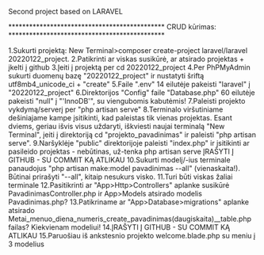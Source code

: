 Second project based on LARAVEL

********************************************* CRUD kūrimas: *********************************************

1.Sukurti projektą: New Terminal>composer create-project laravel/laravel 20220122_project.
2.Patikrinti ar viskas susikūrė, ar atsirado projektas + įkelti į github
3.Įeiti į projektą per cd 20220122_project
4.Per PhPMyAdmin sukurti duomenų bazę "20220122_project" ir nustatyti šriftą utf8mb4_unicode_ci + "create"
5.Faile ".env" 14 eilutėje pakeisti "laravel" į "20220122_project"
6.Direktorijos "Config" faile "Database.php" 60 eilutėje pakeisti "null" į "'InnoDB'", su viengubomis kabutėmis!
7.Paleisti projekto vykdymą/serverį per "php artisan serve"
8.Terminalo viršutiniame dešiniajame kampe įsitikinti, kad paleistas tik vienas projektas. Esant dviems, geriau išvis visus uždaryti, iškviesti naujai terminalą "New Terminal", įeiti į direktoriją cd "projekto_pavadinimas" ir paleisti "php artisan serve".
9.Naršyklėje "public" direktorijoje paleisti "index.php" ir įsitikinti ar pasileido projektas - nebūtinas, už-tenka php artisan serve ĮRAŠYTI Į GITHUB - SU COMMIT KĄ ATLIKAU
10.Sukurti modelį/-ius terminale panaudojus "php artisan make:model pavadinimas --all" (vienaskaita!). Būtinai prirašyti "--all", kitaip nesukurs visko.
11.Turi būti viskas žaliai terminale
12.Pasitikrinti ar "App>Http>Controllers" aplanke susikūrė PavadinimasController.php ir App>Models atsirado modelis Pavadinimas.php?
13.Patikriname ar "App>Database>migrations" aplanke atsirado Metai_menuo_diena_numeris_create_pavadinimas(daugiskaita)__table.php failas? Kiekvienam modeliui! 
14.ĮRAŠYTI Į GITHUB - SU COMMIT KĄ ATLIKAU
15.Paruošiau iš ankstesnio projekto welcome.blade.php su meniu į 3 modelius
